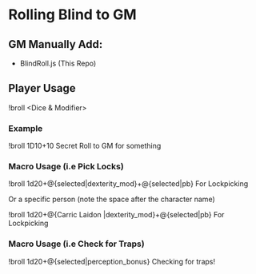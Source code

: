 # Rolling Blind to GM

## GM Manually Add:
* BlindRoll.js (This Repo)

## Player Usage

!broll <Dice & Modifier> <Descriptive Text>

### Example
!broll 1D10+10 Secret Roll to GM for something

### Macro Usage (i.e Pick Locks)
!broll 1d20+@{selected|dexterity_mod}+@{selected|pb} For Lockpicking

Or a specific person (note the space after the character name)

!broll 1d20+@{Carric Laidon |dexterity_mod}+@{selected|pb} For Lockpicking

### Macro Usage (i.e Check for Traps)
!broll 1d20+@{selected|perception_bonus} Checking for traps!
